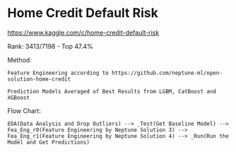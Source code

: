 # Home Credit Default Risk

https://www.kaggle.com/c/home-credit-default-risk

Rank: 3413/7198 - Top 47.4%

Method:
	
	Feature Engineering according to https://github.com/neptune-ml/open-solution-home-credit
	
	Prediction Models Averaged of Best Results from LGBM, CatBoost and XGBoost

Flow Chart:

	EDA(Data Analysis and Drop Outliers) --> _Test(Get Baseline Model) --> Fea_Eng_r0(Feature Engineering by Neptune Solution 3) --> Fea_Eng_r1(Feature Engineering by Neptune Solution 4) --> _Run(Run the Model and Get Predictions)
